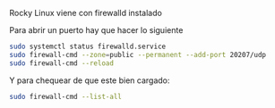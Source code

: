 Rocky Linux viene con firewalld instalado

Para abrir un puerto hay que hacer lo siguiente

```bash
sudo systemctl status firewalld.service
sudo firewall-cmd --zone=public --permanent --add-port 20207/udp
sudo firewall-cmd --reload
```

Y para chequear de que este bien cargado:

```bash
sudo firewall-cmd --list-all
```